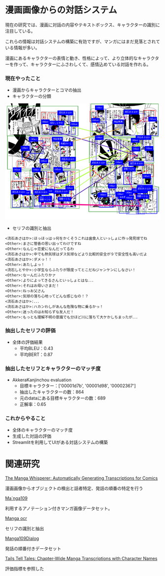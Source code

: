 # 漫画画像からの対話システム
<p>現在の研究では、漫画に対話の内容やテキストボックス、キャラクターの識別に注目している。</p>
<p>これらの情報は対話システムの構築に有効ですが、マンガにはまだ見落とされている情報が多い。</p>
<p>漫画にあるキャラクターの表情と動き、性格によって、より立体的なキャラクターを作って、キャラクターにふさわしくて、感情込めている対話を作れる。</p>

### 現在やったこと
-  漫画からキャラクターとコマの抽出
-  キャラクターの分類
<img src="/Example/page.png">


-  セリフの識別と抽出
```
<流石あさはか>:ほっほっはっ何をかくそうこれは歯食人といっしょに作っ発見球でね
<Other>:まさに管香の思い出ってわけですね
<Other>:なんじゃ恋愛になんだってるわ
<流石あさはか>:中でも熱気球はダス気球などより比較的安全が９で安全性も高いだよ
<流石あさはか>:ダメっ！！
<Other>:あたしよっ！
<流石しとやか>:小学生ならふたりが限度ってとこだねジャンケンにしなさい！
<Other>:なーんだふたりかァ
<Other>:よりによってきるさんといっしょとはな．．．
<Other>:それはお母いさまだ！
<Other>:ねっお父さん
<Other>:気球の落ち心地ってどんな感じなの！？
<流石あさはか>:．．．
<流石あさはか>:ハカンわしがあんな危険な物に乗るかっ！
<Other>:迷ったのはお知らずな友人だ！
<Other>:もっとも理解不明の意識でも分ほど川に落ちて大ケかしちまったが．．．
```

### 抽出したセリフの評価
- 全体の評価結果
  - 平均BLEU：0.43
  - 平均BERT：0.87
  
### 抽出したセリフとキャラクターのマッチ度
- AkkeraKanjinchou evaluation
  - 目標キャラクター：['00001d7b', '00001d98', '00002367']
  - 抽出したキャラクターの数：864
  - 元のdataにある目標キャラクターの数：689
  - 正解率：0.65
 
### これからやること
- 全体のキャラクターのマッチ度
- 生成した対話の評価
- Streamlitを利用してUIがある対話システムの構築


# 関連研究
<a href="https://colab.research.google.com/github/roboflow-ai/notebooks/blob/main/notebooks/train-yolov10-object-detection-on-custom-dataset.ipynb#scrollTo=SaKTSzSWnG7s">The Manga Whisperer: Automatically Generating Transcriptions for Comics </a>
<p>漫画画像からオブジェクトの検出と話者特定、発話の順番の特定を行う</p>


<a href="https://arxiv.org/abs/2401.10224">Ma`nga109</a>
<p>利用するアノテーション付きマンガ画像データセット。</p>

<a href="https://github.com/kha-white/manga-ocr">Manga ocr</a>
<p>セリフの識別と抽出</p>

<a href="https://github.com/manga109/public-annotations">Manga109Dialog</a>
<p>発話の順番付きデータセット</p>

<a href="https://arxiv.org/abs/2408.00298">Tails Tell Tales: Chapter-Wide Manga Transcriptions with Character Names</a>
<p>評価指標を参照した</p>
